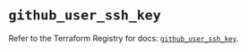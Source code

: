 # `github_user_ssh_key`

Refer to the Terraform Registry for docs: [`github_user_ssh_key`](https://registry.terraform.io/providers/integrations/github/6.2.1/docs/resources/user_ssh_key).
